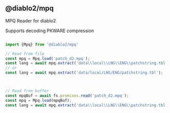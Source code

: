 ## @diablo2/mpq

MPQ Reader for diablo2

Supports decoding PKWARE compression


```typescript

import {Mpq} from '@diablo2/mpq'

// Read from file
const mpq = Mpq.load('patch_d2.mpq');
const lang = await mpq.extract('data\\local\\LNG\\ENG\\patchstring.tbl');
// or
const lang = await mpq.extract('data/local/LNG/ENG/patchstring.tbl');



// Read from buffer
const mpqBuf = await fs.promises.read('patch_d2.mpq');
const mpq = Mpq.load(mpqBuf);
const lang = await mpq.extract('data\\local\\LNG\\ENG\\patchstring.tbl');
```